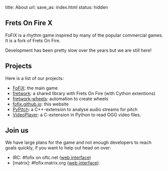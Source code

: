 title: About
url:
save_as: index.html
status: hidden


Frets On Fire X
---------------

FoFiX is a rhythm game inspired by many of the popular commercial games.
It is a fork of Frets On Fire.

Development has been pretty slow over the years but we are still here!


Projects
--------

Here is a list of our projects:

- [FoFiX](https://github.com/fofix/fofix): the main game
- [fretwork](https://github.com/fofix/fretwork): a shared library with Frets On Fire (with Cython extentions)
- [fretwork-wheels](https://github.com/fofix/fretwork-wheels): automation to create wheels
- [fofix.github.io](https://github.com/fofix/fofix.github.io): this website
- [PyPitch](https://github.com/fofix/python-pypitch): a C++-extension to analyse audio streams for pitch
- [VideoPlayer](https://github.com/fofix/python-videoplayer): a C-extension in Python to read OGG video files.


Join us
-------

We have large plans for the game and not enough developers to reach goals
quickly, if you want to help out head on over:

- IRC: #fofix on oftc.net ([web interface](https://webchat.oftc.net/))
- [matrix]: #fofix:matrix.org ([web interface](https://matrix.to/#/#fofix:matrix.org)).
